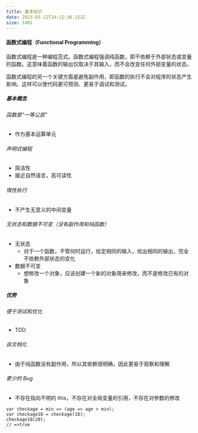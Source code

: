 ```yaml
---
title: 基本知识
date: 2023-03-12T14:12:36.153Z
size: 1401
---
```

#### 函数式编程（Functional Programming）

函数式编程是一种编程范式。函数式编程强调纯函数，即不依赖于外部状态或变量的函数。这意味着函数的输出仅取决于其输入，而不会改变任何外部变量的状态。

函数式编程的另一个关键方面是避免副作用，即函数的执行不会对程序的状态产生影响。这样可以使代码更可预测、更易于调试和测试。


##### 基本概念

###### 函数是“一等公民”

- 作为基本运算单元

###### 声明式编程

- 简洁性
- 接近自然语言，高可读性

###### 惰性执行

- 不产生无意义的中间变量

###### 无状态和数据不可变（没有副作用和纯函数）

- 无状态
  - 对于一个函数，不管何时运行，给定相同的输入，给出相同的输出，完全不依赖外部状态的变化
- 数据不可变
  - 想修改一个对象，应该创建一个新的对象用来修改，而不是修改已有的对象

##### 优势

###### 便于测试和优化

- TDD

###### 自文档化

- 由于纯函数没有副作用，所以其依赖很明确，因此更易于观察和理解

###### 更少的 Bug

- 不存在指向不明的 this，不存在对全局变量的引用，不存在对参数的修改



```tsx
var checkage = min => (age => age > min);
var checkage18 = checkage(18);
checkage18(20);
// =>true
```

